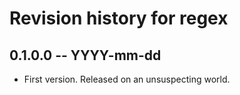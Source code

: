 # Revision history for regex

## 0.1.0.0 -- YYYY-mm-dd

* First version. Released on an unsuspecting world.
